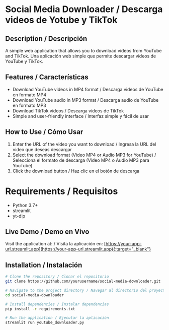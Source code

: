 # Social Media Downloader / Descarga videos de Yotube y TikTok

## Description / Descripción
A simple web application that allows you to download videos from YouTube and TikTok.
Una aplicación web simple que permite descargar videos de YouTube y TikTok.

## Features / Características
- Download YouTube videos in MP4 format / Descarga videos de YouTube en formato MP4
- Download YouTube audio in MP3 format / Descarga audio de YouTube en formato MP3
- Download TikTok videos / Descarga videos de TikTok
- Simple and user-friendly interface / Interfaz simple y fácil de usar

## How to Use / Cómo Usar
1. Enter the URL of the video you want to download / Ingresa la URL del video que deseas descargar
2. Select the download format (Video MP4 or Audio MP3 for YouTube) / Selecciona el formato de descarga (Video MP4 o Audio MP3 para YouTube)
3. Click the download button / Haz clic en el botón de descarga

# Requirements / Requisitos

- Python 3.7+
- streamlit
- yt-dlp

## Live Demo / Demo en Vivo
Visit the application at: / Visita la aplicación en:
[https://your-app-url.streamlit.app](https://your-app-url.streamlit.app){:target="_blank"}

## Installation / Instalación
```bash
# Clone the repository / Clonar el repositorio
git clone https://github.com/yourusername/social-media-downloader.git

# Navigate to the project directory / Navegar al directorio del proyecto
cd social-media-downloader

# Install dependencies / Instalar dependencias
pip install -r requirements.txt

# Run the application / Ejecutar la aplicación
streamlit run youtube_downloader.py